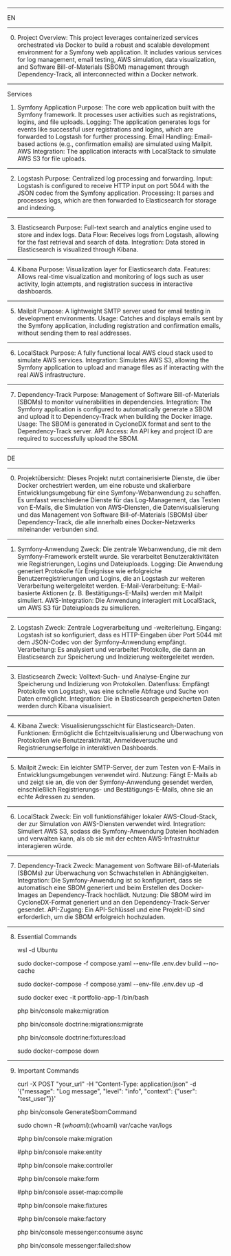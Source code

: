 _________________________________________
EN
_________________________________________
0. Project Overview:
This project leverages containerized services orchestrated via Docker to build a robust and scalable development environment for a Symfony web application. It includes various services for log management, email testing, AWS simulation, data visualization, and Software Bill-of-Materials (SBOM) management through Dependency-Track, all interconnected within a Docker network.
_________________________________________
Services
1. Symfony Application
Purpose: The core web application built with the Symfony framework. It processes user activities such as registrations, logins, and file uploads.
Logging: The application generates logs for events like successful user registrations and logins, which are forwarded to Logstash for further processing.
Email Handling: Email-based actions (e.g., confirmation emails) are simulated using Mailpit.
AWS Integration: The application interacts with LocalStack to simulate AWS S3 for file uploads.
_________________________________________
2. Logstash
Purpose: Centralized log processing and forwarding.
Input: Logstash is configured to receive HTTP input on port 5044 with the JSON codec from the Symfony application.
Processing: It parses and processes logs, which are then forwarded to Elasticsearch for storage and indexing.
_________________________________________
3. Elasticsearch
Purpose: Full-text search and analytics engine used to store and index logs.
Data Flow: Receives logs from Logstash, allowing for the fast retrieval and search of data.
Integration: Data stored in Elasticsearch is visualized through Kibana.
_________________________________________
4. Kibana
Purpose: Visualization layer for Elasticsearch data.
Features: Allows real-time visualization and monitoring of logs such as user activity, login attempts, and registration success in interactive dashboards.
_________________________________________
5. Mailpit
Purpose: A lightweight SMTP server used for email testing in development environments.
Usage: Catches and displays emails sent by the Symfony application, including registration and confirmation emails, without sending them to real addresses.
_________________________________________
6. LocalStack
Purpose: A fully functional local AWS cloud stack used to simulate AWS services.
Integration: Simulates AWS S3, allowing the Symfony application to upload and manage files as if interacting with the real AWS infrastructure.
_________________________________________
7. Dependency-Track
Purpose: Management of Software Bill-of-Materials (SBOMs) to monitor vulnerabilities in dependencies.
Integration: The Symfony application is configured to automatically generate a SBOM and upload it to Dependency-Track when building the Docker image.
Usage: The SBOM is generated in CycloneDX format and sent to the Dependency-Track server.
API Access: An API key and project ID are required to successfully upload the SBOM.
_________________________________________
DE
_________________________________________
0. Projektübersicht:
Dieses Projekt nutzt containerisierte Dienste, die über Docker orchestriert werden, um eine robuste und skalierbare Entwicklungsumgebung für eine Symfony-Webanwendung zu schaffen. Es umfasst verschiedene Dienste für das Log-Management, das Testen von E-Mails, die Simulation von AWS-Diensten, die Datenvisualisierung und das Management von Software Bill-of-Materials (SBOMs) über Dependency-Track, die alle innerhalb eines Docker-Netzwerks miteinander verbunden sind.
_________________________________________
1. Symfony-Anwendung
Zweck: Die zentrale Webanwendung, die mit dem Symfony-Framework erstellt wurde. Sie verarbeitet Benutzeraktivitäten wie Registrierungen, Logins und Dateiuploads.
Logging: Die Anwendung generiert Protokolle für Ereignisse wie erfolgreiche Benutzerregistrierungen und Logins, die an Logstash zur weiteren Verarbeitung weitergeleitet werden.
E-Mail-Verarbeitung: E-Mail-basierte Aktionen (z. B. Bestätigungs-E-Mails) werden mit Mailpit simuliert.
AWS-Integration: Die Anwendung interagiert mit LocalStack, um AWS S3 für Dateiuploads zu simulieren.
_________________________________________
2. Logstash
Zweck: Zentrale Logverarbeitung und -weiterleitung.
Eingang: Logstash ist so konfiguriert, dass es HTTP-Eingaben über Port 5044 mit dem JSON-Codec von der Symfony-Anwendung empfängt.
Verarbeitung: Es analysiert und verarbeitet Protokolle, die dann an Elasticsearch zur Speicherung und Indizierung weitergeleitet werden.
_________________________________________
3. Elasticsearch
Zweck: Volltext-Such- und Analyse-Engine zur Speicherung und Indizierung von Protokollen.
Datenfluss: Empfängt Protokolle von Logstash, was eine schnelle Abfrage und Suche von Daten ermöglicht.
Integration: Die in Elasticsearch gespeicherten Daten werden durch Kibana visualisiert.
_________________________________________
4. Kibana
Zweck: Visualisierungsschicht für Elasticsearch-Daten.
Funktionen: Ermöglicht die Echtzeitvisualisierung und Überwachung von Protokollen wie Benutzeraktivität, Anmeldeversuche und Registrierungserfolge in interaktiven Dashboards.
_________________________________________
5. Mailpit
Zweck: Ein leichter SMTP-Server, der zum Testen von E-Mails in Entwicklungsumgebungen verwendet wird.
Nutzung: Fängt E-Mails ab und zeigt sie an, die von der Symfony-Anwendung gesendet werden, einschließlich Registrierungs- und Bestätigungs-E-Mails, ohne sie an echte Adressen zu senden.
_________________________________________
6. LocalStack
Zweck: Ein voll funktionsfähiger lokaler AWS-Cloud-Stack, der zur Simulation von AWS-Diensten verwendet wird.
Integration: Simuliert AWS S3, sodass die Symfony-Anwendung Dateien hochladen und verwalten kann, als ob sie mit der echten AWS-Infrastruktur interagieren würde.
_________________________________________
7. Dependency-Track
Zweck: Management von Software Bill-of-Materials (SBOMs) zur Überwachung von Schwachstellen in Abhängigkeiten.
Integration: Die Symfony-Anwendung ist so konfiguriert, dass sie automatisch eine SBOM generiert und beim Erstellen des Docker-Images an Dependency-Track hochlädt.
Nutzung: Die SBOM wird im CycloneDX-Format generiert und an den Dependency-Track-Server gesendet.
API-Zugang: Ein API-Schlüssel und eine Projekt-ID sind erforderlich, um die SBOM erfolgreich hochzuladen.
_________________________________________
8. Essential Commands

    wsl -d Ubuntu

    sudo docker-compose -f compose.yaml --env-file .env.dev build --no-cache

    sudo docker-compose -f compose.yaml --env-file .env.dev up -d

    sudo docker exec -it portfolio-app-1 /bin/bash

    php bin/console make:migration

    php bin/console doctrine:migrations:migrate

    php bin/console doctrine:fixtures:load

    sudo docker-compose down
_________________________________________
9. Important Commands

    curl -X POST "your_url" -H "Content-Type: application/json" -d '{"message": "Log message", "level": "info", "context": {"user": "test_user"}}'

    php bin/console GenerateSbomCommand

    sudo chown -R $(whoami):$(whoami) var/cache var/logs

    #php bin/console make:migration

    #php bin/console make:entity

    #php bin/console make:controller    

    #php bin/console make:form

    #php bin/console asset-map:compile

    #php bin/console make:fixtures

    #php bin/console make:factory

    php bin/console messenger:consume async

    php bin/console messenger:failed:show